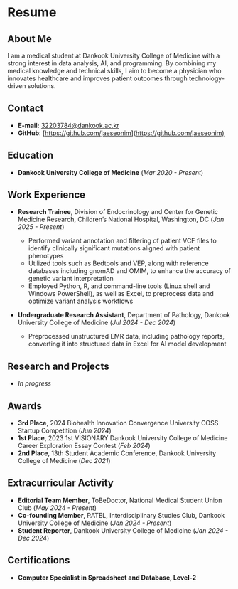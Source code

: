# Resume

## About Me
I am a medical student at Dankook University College of Medicine with a strong interest in data analysis, AI, and programming. By combining my medical knowledge and technical skills, I aim to become a physician who innovates healthcare and improves patient outcomes through technology-driven solutions.

## Contact
- **E-mail:** [32203784@dankook.ac.kr](32203784@dankook.ac.kr)
- **GitHub**: [https://github.com/jaeseonim](https://github.com/jaeseonim)

## Education
- **Dankook University College of Medicine** (*Mar 2020 - Present*)

## Work Experience
- **Research Trainee**, Division of Endocrinology and Center for Genetic Medicine Research, Children’s National Hospital, Washington, DC (*Jan 2025 - Present*)
  - Performed variant annotation and filtering of patient VCF files to identify clinically significant mutations aligned with patient phenotypes
  - Utilized tools such as Bedtools and VEP, along with reference databases including gnomAD and OMIM, to enhance the accuracy of genetic variant interpretation
  - Employed Python, R, and command-line tools (Linux shell and Windows PowerShell), as well as Excel, to preprocess data and optimize variant analysis workflows

- **Undergraduate Research Assistant**, Department of Pathology, Dankook University College of Medicine (*Jul 2024 - Dec 2024*)
  - Preprocessed unstructured EMR data, including pathology reports, converting it into structured data in Excel for AI model development

## Research and Projects
- *In progress*

## Awards
- **3rd Place**, 2024 Biohealth Innovation Convergence University COSS Startup Competition (*Jun 2024*)
- **1st Place**, 2023 1st VISIONARY Dankook University College of Medicine Career Exploration Essay Contest (*Feb 2024*)
- **2nd Place**, 13th Student Academic Conference, Dankook University College of Medicine (*Dec 2021*)

## Extracurricular Activity
- **Editorial Team Member**, ToBeDoctor, National Medical Student Union Club (*May 2024 - Present*)
- **Co-founding Member**, RATEL, Interdisciplinary Studies Club, Dankook University College of Medicine (*Jan 2024 - Present*)
- **Student Reporter**, Dankook University College of Medicine (*Jan 2024 - Dec 2024*)

## Certifications
- **Computer Specialist in Spreadsheet and Database, Level-2**
